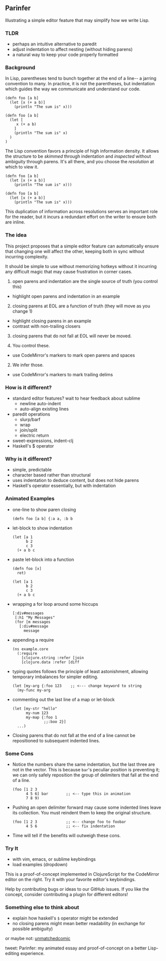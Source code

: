 ## Parinfer

Illustrating a simple editor feature
that may simplify how we write Lisp.

### TLDR

- perhaps an intuitive alternative to paredit
- adjust indentation to affect nesting (without hiding parens)
- a natural way to keep your code properly formatted

### Background

In Lisp, parentheses tend to bunch together at the end of a line-- a jarring
convention to many.  In practice, it is not the parentheses, but indentation
which guides the way we communicate and understand our code.

```
(defn foo [a b]
  (let [x (+ a b)]
    (println "The sum is" x)))
```

```
(defn foo [a b]
  (let [
     x (+ a b)
    ]
    (println "The sum is" x)
  )
)
```

The Lisp convention favors a principle of high information density.  It allows
the structure to be _skimmed_ through indentation and _inspected_ without
ambiguity through parens. It's all there, and you choose the _resolution_ at
which to view it.

```dim the parens
(defn foo [a b]
  (let [x (+ a b)]
    (println "The sum is" x)))
```

```highlight the parens
(defn foo [a b]
  (let [x (+ a b)]
    (println "The sum is" x)))
```

This duplication of information across resolutions serves an important role for
the reader, but it incurs a redundant effort on the writer to ensure both are inline.

### The idea

This project proposes that a simple editor feature can automatically ensure that changing
one will affect the other, keeping both in sync without incurring complexity.

It should be simple to use without memorizing hotkeys without it incurring any
difficult magic that may cause frustration in corner cases.

1. open parens and indentation are the single source of truth (you control this)
  - highlight open parens and indentation in an example
2. closing parens at EOL are a function of truth (they will move as you change 1)
  - highlight closing parens in an example
  - contrast with non-trailing closers
3. closing parens that do not fall at EOL will never be moved.

1. You control these.
  - use CodeMirror's markers to mark open parens and spaces
2. We infer those.
  - use CodeMirror's markers to mark trailing delims

### How is it different?

- standard editor features?  wait to hear feedback about sublime
  - newline auto-indent
  - auto-align existing lines
- paredit operations
  - slurp/barf
  - wrap
  - join/split
  - electric return
- sweet-expressions, indent-clj
- Haskell's $ operator

### Why is it different?

- simple, predictable
- character based rather than structural
- uses indentation to deduce content, but does not hide parens
- Haskell's operator essentially, but with indentation

### Animated Examples

- one-line to show paren closing

  ```
  (defn foo [a b] {:a a, :b b
  ```

- let-block to show indentation

  ```
  (let [a 1
        b 2
        c 3
    (+ a b c
  ```

- paste let-block into a function

  ```
  (defn foo [x]
    ret)

  (let [a 1
        b 2
        c 3
    (+ a b c
  ```

- wrapping a for loop around some hiccups

  ```
  [:div#messages
   [:h1 "My Messages"
   (for [m messages
     [:div#message
       message
  ```

- appending a require

  ```
  (ns example.core
    (:require
      [clojure.string :refer [join
      [clojure.data :refer [diff
  ```

- typing quotes follows the principle of least astonishment, allowing temporary imbalances for simpler editing.

  ```
  (let [my-arg {:foo 123    ;; <--- change keyword to string
    (my-func my-arg
  ```

- commenting out the last line of a map or let-block

  ```
  (let [my-str "hello"
        my-num 123
        my-map {:foo 1
                ;;:boo 2}]
    ...)
  ```

- Closing parens that do not fall at the end of a line cannot be repositioned
  to subsequent indented lines.

### Some Cons

- Notice the numbers share the same indentation, but the last three are not in
  the vector.  This is because `bar`'s peculiar position is preventing it; we
  can only safely reposition the group of delimiters that fall at the end of a
  line.

  ```
  (foo [1 2 3
        4 5 6] bar        ;; <-- type this in animation
        7 8 9)
  ```

- Pushing an open delimiter forward may cause some indented lines leave its
  collection.  You must reindent them to keep the original structure.

  ```
  (foo [1 2 3             ;; <-- change foo to foobar
        4 5 6             ;; <-- fix indentation
  ```

- Time will tell if the benefits will outweigh these cons.

### Try It
- with vim, emacs, or sublime keybindings
- load examples (dropdown)

This is a proof-of-concept implemented in ClojureScript for the CodeMirror
editor on the right.  Try it with your favorite editor's keybindings.

Help by contributing bugs or ideas to our GitHub issues.  If you like the
concept, consider contributing a plugin for different editors!

### Something else to think about

- explain how haskell's `$` operator might be extended
- no closing parens might mean better readability (in exchange for possible ambiguity)

or maybe not:
[unmatchedcomic](https://xkcd.com/859/)


tweet: Parinfer: my animated essay and proof-of-concept on a better Lisp-editing experience.
